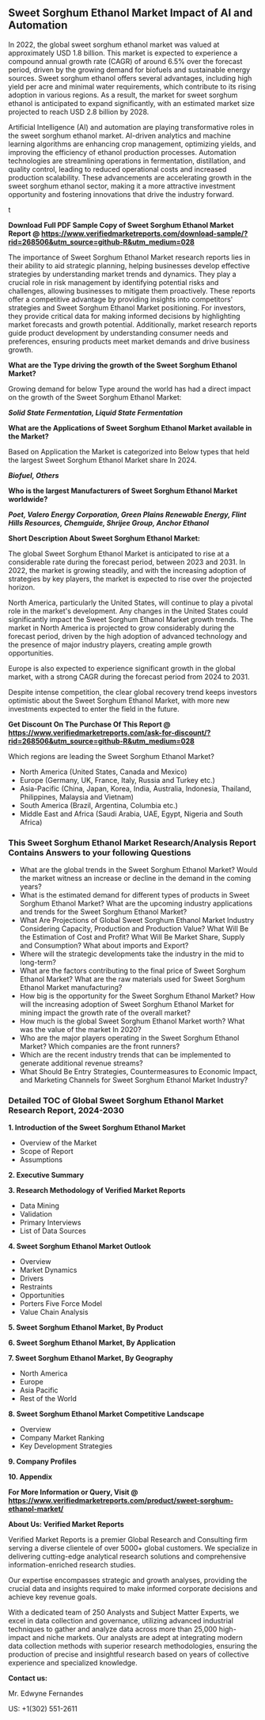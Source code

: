 <h2>Sweet Sorghum Ethanol Market Impact of AI and Automation</h2><p>In 2022, the global sweet sorghum ethanol market was valued at approximately USD 1.8 billion. This market is expected to experience a compound annual growth rate (CAGR) of around 6.5% over the forecast period, driven by the growing demand for biofuels and sustainable energy sources. Sweet sorghum ethanol offers several advantages, including high yield per acre and minimal water requirements, which contribute to its rising adoption in various regions. As a result, the market for sweet sorghum ethanol is anticipated to expand significantly, with an estimated market size projected to reach USD 2.8 billion by 2028.</p><p>Artificial Intelligence (AI) and automation are playing transformative roles in the sweet sorghum ethanol market. AI-driven analytics and machine learning algorithms are enhancing crop management, optimizing yields, and improving the efficiency of ethanol production processes. Automation technologies are streamlining operations in fermentation, distillation, and quality control, leading to reduced operational costs and increased production scalability. These advancements are accelerating growth in the sweet sorghum ethanol sector, making it a more attractive investment opportunity and fostering innovations that drive the industry forward.</p>t</p><p id="" class=""><strong>Download Full PDF Sample Copy of Sweet Sorghum Ethanol Market Report @ <a href="https://www.verifiedmarketreports.com/download-sample/?rid=268506&utm_source=github-R&utm_medium=028" target="_blank">https://www.verifiedmarketreports.com/download-sample/?rid=268506&utm_source=github-R&utm_medium=028</a></strong></p><p>The importance of&nbsp;Sweet Sorghum Ethanol Market research reports lies in their ability to aid strategic planning, helping businesses develop effective strategies by understanding market trends and dynamics. They play a crucial role in risk management by identifying potential risks and challenges, allowing businesses to mitigate them proactively. These reports offer a competitive advantage by providing insights into competitors' strategies and Sweet Sorghum Ethanol Market positioning. For investors, they provide critical data for making informed decisions by highlighting market forecasts and growth potential. Additionally, market research reports guide product development by understanding consumer needs and preferences, ensuring products meet market demands and drive business growth.</p><p><strong>What are the&nbsp;Type driving the growth of the Sweet Sorghum Ethanol Market?</strong></p><p id="" class="">Growing demand for below Type around the world has had a direct impact on the growth of the Sweet Sorghum Ethanol Market:</p><em><strong>Solid State Fermentation, Liquid State Fermentation</strong></em></p><strong>What are the&nbsp;Applications&nbsp;of Sweet Sorghum Ethanol Market available in the Market?</strong></p><p id="" class="">Based on Application the Market is categorized into Below types that held the largest Sweet Sorghum Ethanol Market share In 2024.</p><em><strong>Biofuel, Others</strong></em></p><strong>Who is the largest Manufacturers of Sweet Sorghum Ethanol Market worldwide?</strong></p><p><em><strong>Poet, Valero Energy Corporation, Green Plains Renewable Energy, Flint Hills Resources, Chemguide, Shrijee Group, Anchor Ethanol</strong></em></p><p id="" class=""><strong>Short Description About Sweet Sorghum Ethanol Market:</strong></p><p>The global Sweet Sorghum Ethanol Market is anticipated to rise at a considerable rate during the forecast period, between 2023 and 2031. In 2022, the market is growing steadily, and with the increasing adoption of strategies by key players, the market is expected to rise over the projected horizon.</p><p>North America, particularly the United States, will continue to play a pivotal role in the market's development. Any changes in the United States could significantly impact the Sweet Sorghum Ethanol Market growth trends. The market in North America is projected to grow considerably during the forecast period, driven by the high adoption of advanced technology and the presence of major industry players, creating ample growth opportunities.</p><p>Europe is also expected to experience significant growth in the global market, with a strong CAGR during the forecast period from 2024 to 2031.</p><p>Despite intense competition, the clear global recovery trend keeps investors optimistic about the Sweet Sorghum Ethanol Market, with more new investments expected to enter the field in the future.</p><p id="" class=""><strong>Get Discount On The Purchase Of This Report @ <a href="https://www.verifiedmarketreports.com/ask-for-discount/?rid=268506&utm_source=github-R&utm_medium=028" target="_blank">https://www.verifiedmarketreports.com/ask-for-discount/?rid=268506&utm_source=github-R&utm_medium=028</a></strong></p>Which regions are leading the Sweet Sorghum Ethanol Market?</p><ul><li>North America (United States, Canada and Mexico)</li><li>Europe (Germany, UK, France, Italy, Russia and Turkey etc.)</li><li>Asia-Pacific (China, Japan, Korea, India, Australia, Indonesia, Thailand, Philippines, Malaysia and Vietnam)</li><li>South America (Brazil, Argentina, Columbia etc.)</li><li>Middle East and Africa (Saudi Arabia, UAE, Egypt, Nigeria and South Africa)</li></ul><h3 id="" class="">This Sweet Sorghum Ethanol Market Research/Analysis Report Contains Answers to your following Questions</h3><ul><li>What are the global trends in the Sweet Sorghum Ethanol Market? Would the market witness an increase or decline in the demand in the coming years?</li><li>What is the estimated demand for different types of products in Sweet Sorghum Ethanol Market? What are the upcoming industry applications and trends for the Sweet Sorghum Ethanol Market?</li><li>What Are Projections of Global Sweet Sorghum Ethanol Market Industry Considering Capacity, Production and Production Value? What Will Be the Estimation of Cost and Profit? What Will Be Market Share, Supply and Consumption? What about imports and Export?</li><li>Where will the strategic developments take the industry in the mid to long-term?</li><li>What are the factors contributing to the final price of Sweet Sorghum Ethanol Market? What are the raw materials used for Sweet Sorghum Ethanol Market manufacturing?</li><li>How big is the opportunity for the Sweet Sorghum Ethanol Market? How will the increasing adoption of Sweet Sorghum Ethanol Market for mining impact the growth rate of the overall market?</li><li>How much is the global Sweet Sorghum Ethanol Market worth? What was the value of the market In 2020?</li><li>Who are the major players operating in the Sweet Sorghum Ethanol Market? Which companies are the front runners?</li><li>Which are the recent industry trends that can be implemented to generate additional revenue streams?</li><li>What Should Be Entry Strategies, Countermeasures to Economic Impact, and Marketing Channels for Sweet Sorghum Ethanol Market Industry?</li></ul><h3 id="" class="">Detailed TOC of Global Sweet Sorghum Ethanol Market Research Report, 2024-2030</h3><p id="" class=""><strong>1. Introduction of the Sweet Sorghum Ethanol Market</strong></p><ul><li>Overview of the Market</li><li>Scope of Report</li><li>Assumptions</li></ul><p id="" class=""><strong>2. Executive Summary</strong></p><p id="" class=""><strong>3. Research Methodology of Verified Market Reports</strong></p><ul><li>Data Mining</li><li>Validation</li><li>Primary Interviews</li><li>List of Data Sources</li></ul><p id="" class=""><strong>4. Sweet Sorghum Ethanol Market Outlook</strong></p><ul><li>Overview</li><li>Market Dynamics</li><li>Drivers</li><li>Restraints</li><li>Opportunities</li><li>Porters Five Force Model</li><li>Value Chain Analysis</li></ul><p id="" class=""><strong>5. Sweet Sorghum Ethanol Market, By Product</strong></p><p id="" class=""><strong>6. Sweet Sorghum Ethanol Market, By Application</strong></p><p id="" class=""><strong>7. Sweet Sorghum Ethanol Market, By Geography</strong></p><ul><li>North America</li><li>Europe</li><li>Asia Pacific</li><li>Rest of the World</li></ul><p id="" class=""><strong>8. Sweet Sorghum Ethanol Market Competitive Landscape</strong></p><ul><li>Overview</li><li>Company Market Ranking</li><li>Key Development Strategies</li></ul><p id="" class=""><strong>9. Company Profiles</strong></p><p id="" class=""><strong>10. Appendix</strong></p><p id="" class=""><strong>For More Information or Query, Visit @ <a href="https://www.verifiedmarketreports.com/product/sweet-sorghum-ethanol-market/" target="_blank">https://www.verifiedmarketreports.com/product/sweet-sorghum-ethanol-market/</a></strong></p><p id="" class=""><strong>About Us: Verified Market Reports</strong></p><p id="" class="">Verified Market Reports is a premier Global Research and Consulting firm serving a diverse clientele of over 5000+ global customers. We specialize in delivering cutting-edge analytical research solutions and comprehensive information-enriched research studies.</p><p id="" class="">Our expertise encompasses strategic and growth analyses, providing the crucial data and insights required to make informed corporate decisions and achieve key revenue goals.</p><p id="" class="">With a dedicated team of 250 Analysts and Subject Matter Experts, we excel in data collection and governance, utilizing advanced industrial techniques to gather and analyze data across more than 25,000 high-impact and niche markets. Our analysts are adept at integrating modern data collection methods with superior research methodologies, ensuring the production of precise and insightful research based on years of collective experience and specialized knowledge.</p><p id="" class=""><strong>Contact us:</strong></p><p id="" class="">Mr. Edwyne Fernandes</p><p id="" class="">US: +1(302) 551-2611</p>